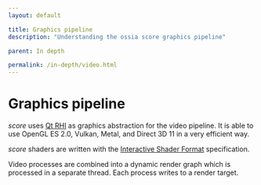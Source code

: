 ```yaml
---
layout: default

title: Graphics pipeline
description: "Understanding the ossia score graphics pipeline"

parent: In depth

permalink: /in-depth/video.html
---
```


# Graphics pipeline

*score* uses [Qt RHI](https://www.qt.io/blog/graphics-in-qt-6.0-qrhi-qt-quick-qt-quick-3d) as graphics abstraction for the video pipeline. It is able to use OpenGL ES 2.0, Vulkan, Metal, and Direct 3D 11 in a very efficient way.

*score* shaders are written with the [Interactive Shader Format](https://isf.video) specification.

Video processes are combined into a dynamic render graph which is processed in a separate thread. Each process writes to a render target.